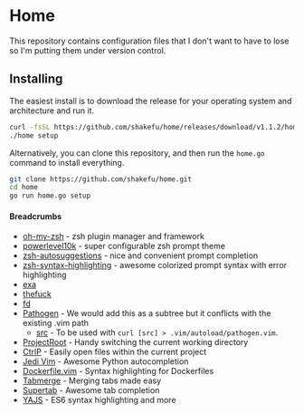 # Home

This repository contains configuration files that I don't want to have to lose
so I'm putting them under version control.

## Installing

The easiest install is to download the release for your operating system
and architecture and run it.

```bash
curl -fsSL https://github.com/shakefu/home/releases/download/v1.1.2/home-v1.1.2-darwin-amd64.tar.gz | tar xz > home
./home setup
```

Alternatively, you can clone this repository, and then run the `home.go`
command to install everything.

```bash
git clone https://github.com/shakefu/home.git
cd home
go run home.go setup
```

#### Breadcrumbs

- [oh-my-zsh](https://ohmyz.sh/) - zsh plugin manager and framework
- [powerlevel10k](https://github.com/romkatv/powerlevel10k) - super
  configurable zsh prompt theme
- [zsh-autosuggestions](https://github.com/zsh-users/zsh-autosuggestions) -
  nice and convenient prompt completion
- [zsh-syntax-highlighting](https://github.com/zsh-users/zsh-syntax-highlighting) -
  awesome colorized prompt syntax with error highlighting
- [exa](https://the.exa.website/)
- [thefuck](https://github.com/nvbn/thefuck)
- [fd](https://github.com/sharkdp/fd)
- [Pathogen](https://github.com/tpope/vim-pathogen) - We would add this as a
  subtree but it conflicts with the existing .vim path
  - [src](https://raw.githubusercontent.com/tpope/vim-pathogen/master/autoload/pathogen.vim) -
    To be used with `curl [src] > .vim/autoload/pathogen.vim`.
- [ProjectRoot](https://github.com/dbakker/vim-projectroot) - Handy switching
  the current working directory
- [CtrlP](https://github.com/ctrlpvim/ctrlp.vim) - Easily open files within the
  current project
- [Jedi Vim](https://github.com/davidhalter/jedi-vim) - Awesome Python
  autocompletion
- [Dockerfile.vim](https://github.com/ekalinin/Dockerfile.vim) - Syntax
  highlighting for Dockerfiles
- [Tabmerge](https://github.com/vim-scripts/Tabmerge) - Merging tabs made easy
- [Supertab](https://github.com/ervandew/supertab) - Awesome tab completion
- [YAJS](https://github.com/othree/yajs.vim) - ES6 syntax highlighting and more